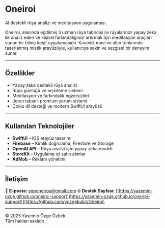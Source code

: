 # Oneiroi

AI destekli rüya analizi ve meditasyon uygulaması.

Oneiroi, alanında eğitilmiş 3 uzman rüya tabircisi ile rüyalarınızı yapay zeka ile analiz eden ve kişisel farkındalığınızı artırmak için meditasyon araçları sunan bir bilinç keşif uygulamasıdır. 
Karanlık mavi ve altın tonlarında tasarlanmış mistik arayüzüyle, kullanıcıya sakin ve sezgisel bir deneyim sunar.

---

## Özellikler
- Yapay zeka destekli rüya analizi  
- Rüya günlüğü ve arşivleme sistemi  
- Meditasyon ve farkındalık egzersizleri  
- Jeton tabanlı premium yorum sistemi  
- Çoklu dil desteği ve modern SwiftUI arayüzü  

---

## Kullanılan Teknolojiler
- **SwiftUI** – iOS arayüz tasarımı  
- **Firebase** – Kimlik doğrulama, Firestore ve Storage  
- **OpenAI API** – Rüya analizi için yapay zeka modeli  
- **StoreKit** – Uygulama içi satın alımlar  
- **AdMob** – Reklam yönetimi  

---

## İletişim
📩 **E-posta:** apponeiros@gmail.com
🌐 **Destek Sayfası:** [[https://yasemin-ozge.github.io/oneiroi-support](https://yasemin-ozge.github.io/oneiroi-support)](https://github.com/yozgebulut/Oneiroi)

---

© 2025 Yasemin Özge Özbek  
Tüm hakları saklıdır.
